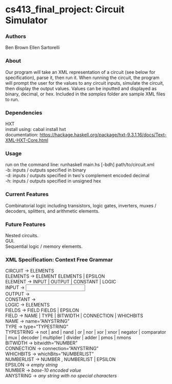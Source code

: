 # cs413_final_project: Circuit Simulator

### Authors
  Ben Brown
  Ellen Sartorelli

### About
  Our program will take an XML representation of a circuit (see below for specification), parse it, then run it. When running the circuit, the program will prompt the user for the values to any circuit inputs, simulate the circuit, then display the output values. Values can be inputted and displayed as binary, decimal, or hex. Included in the *samples* folder are sample XML files to run.

### Dependencies
  HXT  
    install using: cabal install hxt  
    documentation: https://hackage.haskell.org/package/hxt-9.3.1.16/docs/Text-XML-HXT-Core.html  

### Usage
   run on the command line: runhaskell main.hs [-bdh] path/to/circuit.xml  
   -b: inputs / outputs specified in binary  
   -d: inputs / outputs specified in two's complement encoded decimal  
   -h: inputs / outputs specified in unsigned hex  

### Current Features
  Combinatorial logic including transistors, logic gates, inverters, muxes / decoders, splitters, and arithmetic elements.  

### Future Features
  Nested circuits.  
  GUI.  
  Sequential logic / memory elements.  

### XML Specification: Context Free Grammar
  CIRCUIT       -> <circuit> ELEMENTS </circuit>  
  ELEMENTS      -> ELEMENT ELEMENTS | EPSILON  
  ELEMENT       -> INPUT | OUTPUT | CONSTANT | LOGIC  
  INPUT         -> <input FIELDS ></input>  
  OUTPUT        -> <output FIELDS ></output>  
  CONSTANT      -> <constant FIELDS ></constant>  
  LOGIC         -> <logic FIELDS > ELEMENTS </logic>  
  FIELDS        -> FIELD FIELDS | EPSILON  
  FIELD         -> NAME | TYPE | BITWIDTH | CONNECTION | WHICHBITS  
  NAME          -> name=”ANYSTRING”  
  TYPE          -> type=”TYPESTRING”  
  TYPESTRING    -> not | and | nand | or | nor | xor | xnor | negator | comparator | mux | decoder | multiplier | divider | adder | pmos | nmons  
  BITWIDTH      -> bitwidth=”NUMBER”  
  CONNECTION    -> connection=”ANYSTRING”  
  WHICHBITS     -> whichBits=”NUMBERLIST”  
  NUMBERLIST    -> NUMBER , NUMBERLIST | EPSILON  
  EPSILON       -> *empty string*  
  NUMBER        -> *base-10 encoded value*  
  ANYSTRING     -> *any string with no special characters*  
